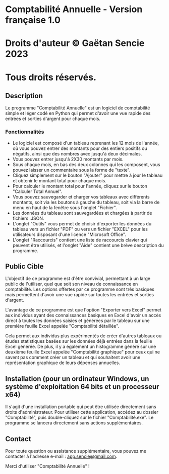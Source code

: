 # Comptabilité Annuelle - Version française 1.0

# Droits d'auteur © Gaëtan Sencie 2023
# Tous droits réservés.

## Description

Le programme "Comptabilité Annuelle" est un logiciel de comptabilité simple et léger codé en Python qui permet d'avoir une vue rapide des entrées et sorties d'argent pour chaque mois.

### Fonctionnalités

- Le logiciel est composé d'un tableau reprenant les 12 mois de l'année, où vous pouvez entrer des montants pour des entiers positifs ou négatifs, ainsi que des nombres avec jusqu'à deux décimales.
- Vous pouvez entrer jusqu'à 2X30 montants par mois.
- Sous chaque mois, en bas des deux colonnes qui les composent, vous pouvez laisser un commentaire sous la forme de "texte".
- Cliquez simplement sur le bouton "Ajouter" pour mettre à jour le tableau et obtenir le montant total pour chaque mois.
- Pour calculer le montant total pour l'année, cliquez sur le bouton "Calculer Total Annuel".
- Vous pouvez sauvegarder et charger vos tableaux avec différents montants, soit via les boutons à gauche du tableau, soit via la barre de menu en haut de la fenêtre sous l'onglet "Fichier".
- Les données du tableau sont sauvegardées et chargées à partir de fichiers .JSON.
- L'onglet "Outils" vous permet de choisir d'exporter les données du tableau vers un fichier "PDF" ou vers un fichier "EXCEL" pour les utilisateurs disposant d'une licence "Microsoft Office".
- L'onglet "Raccourcis" contient une liste de raccourcis clavier qui peuvent être utilisés, et l'onglet "Aide" contient une brève description du programme.

## Public Cible

L'objectif de ce programme est d'être convivial, permettant à un large public de l'utiliser, quel que soit son niveau de connaissance en comptabilité. Les options offertes par ce programme sont très basiques mais permettent d'avoir une vue rapide sur toutes les entrées et sorties d'argent.

L'avantage de ce programme est que l'option "Exporter vers Excel" permet aux individus ayant des connaissances basiques en Excel d'avoir un accès direct à toutes les données saisies et générées par le tableau sur une première feuille Excel appelée "Comptabilité détaillée".

Cela permet aux individus plus expérimentés de créer d'autres tableaux ou études statistiques basées sur les données déjà entrées dans la feuille Excel générée. De plus, il y a également un histogramme généré sur une deuxième feuille Excel appelée "Comptabilité graphique" pour ceux qui ne savent pas comment créer un tableau et qui souhaitent avoir une représentation graphique de leurs dépenses annuelles.

## Installation (pour un ordinateur Windows, un système d'exploitation 64 bits et un processeur x64)

Il s'agit d'une installation portable qui peut être utilisée directement sans droits d'administrateur. Pour utiliser cette application, accédez au dossier "Comptabilité", puis double-cliquez sur le fichier "Comptabilité.exe". Le programme se lancera directement sans actions supplémentaires.

## Contact

Pour toute question ou assistance supplémentaire, vous pouvez me contacter à l'adresse e-mail : app.sencie@gmail.com.

Merci d'utiliser "Comptabilité Annuelle" !
